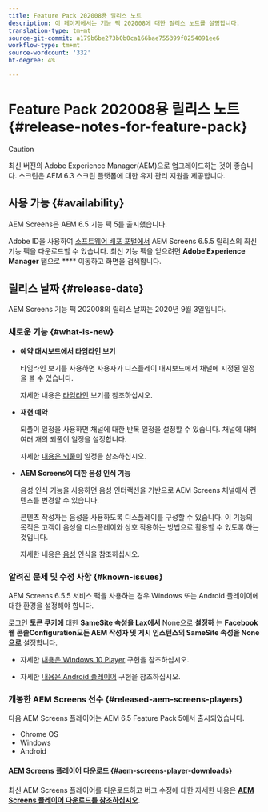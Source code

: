 ```yaml
---
title: Feature Pack 202008용 릴리스 노트
description: 이 페이지에서는 기능 팩 202008에 대한 릴리스 노트를 설명합니다.
translation-type: tm+mt
source-git-commit: a179b6be273b0b0ca166bae755399f8254091ee6
workflow-type: tm+mt
source-wordcount: '332'
ht-degree: 4%

---
```



# Feature Pack 202008용 릴리스 노트 {#release-notes-for-feature-pack}

>[!CAUTION]
>
>최신 버전의 Adobe Experience Manager(AEM)으로 업그레이드하는 것이 좋습니다. 스크린은 AEM 6.3 스크린 플랫폼에 대한 유지 관리 지원을 제공합니다.

## 사용 가능 {#availability}

AEM Screens은 AEM 6.5 기능 팩 5를 출시했습니다.

Adobe ID을 사용하여 [소프트웨어 배포 포털에서](https://experience.adobe.com/#/downloads/content/software-distribution/en/aem.html) AEM Screens 6.5.5 릴리스의 최신 기능 팩을 다운로드할 수 있습니다. 최신 기능 팩을 얻으려면 **Adobe Experience Manager** 탭으로 **** 이동하고 화면을 검색합니다.

## 릴리스 날짜 {#release-date}

AEM Screens 기능 팩 202008의 릴리스 날짜는 2020년 9월 3일입니다.

### 새로운 기능 {#what-is-new}

* **예약 대시보드에서 타임라인 보기**

   타임라인 보기를 사용하면 사용자가 디스플레이 대시보드에서 채널에 지정된 일정을 볼 수 있습니다.

   자세한 내용은 [타임라인](/help/user-guide/channel-assignment-latest-fp.md#timeline-view) 보기를 참조하십시오.

* **재현 예약**

   되풀이 일정을 사용하면 채널에 대한 반복 일정을 설정할 수 있습니다. 채널에 대해 여러 개의 되풀이 일정을 설정합니다.

   자세한 [내용은 되풀이](/help/user-guide/channel-assignment-latest-fp.md#recurrence-schedule) 일정을 참조하십시오.

* **AEM Screens에 대한 음성 인식 기능**

   음성 인식 기능을 사용하면 음성 인터랙션을 기반으로 AEM Screens 채널에서 컨텐츠를 변경할 수 있습니다.

   콘텐츠 작성자는 음성을 사용하도록 디스플레이를 구성할 수 있습니다. 이 기능의 목적은 고객이 음성을 디스플레이와 상호 작용하는 방법으로 활용할 수 있도록 하는 것입니다.

   자세한 내용은 [음성](voice-recognition.md) 인식을 참조하십시오.

### 알려진 문제 및 수정 사항 {#known-issues}

AEM Screens 6.5.5 서비스 팩을 사용하는 경우 Windows 또는 Android 플레이어에 대한 환경을 설정해야 합니다.

로그인 **토큰 쿠키에** 대한 **SameSite 속성을 Lax에서** None으로 **설정하** 는 **Facebook 웹 콘솔Configuration모든 AEM 작성자 및 게시 인스턴스의 SameSite 속성을 None으로** 설정합니다.

* 자세한 [내용은 Windows 10 Player](implementing-windows-player.md#fp-environment-setup) 구현을 참조하십시오.

* 자세한 [내용은 Android 플레이어](implementing-android-player.md#fp-environment-setup) 구현을 참조하십시오.

### 개봉한 AEM Screens 선수 {#released-aem-screens-players}

다음 AEM Screens 플레이어는 AEM 6.5 Feature Pack 5에서 출시되었습니다.

* Chrome OS
* Windows
* Android

#### AEM Screens 플레이어 다운로드  {#aem-screens-player-downloads}

최신 AEM Screens 플레이어를 다운로드하고 버그 수정에 대한 자세한 내용은 **[AEM Screens 플레이어 다운로드를 참조하십시오](https://download.macromedia.com/screens/)**.
